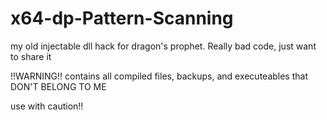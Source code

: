 # x64-dp-Pattern-Scanning
my old injectable dll hack for dragon's prophet. Really bad code, just want to share it

!!WARNING!! contains all compiled files, backups, and executeables that DON'T BELONG TO ME

use with caution!!
